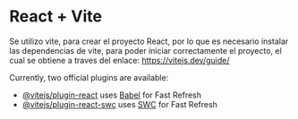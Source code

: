 # React + Vite

Se utilizo vite, para crear el proyecto React, por lo que es necesario instalar las dependencias de vite, para poder iniciar correctamente el proyecto, el cual se obtiene a traves del enlace: https://vitejs.dev/guide/

Currently, two official plugins are available:

- [@vitejs/plugin-react](https://github.com/vitejs/vite-plugin-react/blob/main/packages/plugin-react/README.md) uses [Babel](https://babeljs.io/) for Fast Refresh
- [@vitejs/plugin-react-swc](https://github.com/vitejs/vite-plugin-react-swc) uses [SWC](https://swc.rs/) for Fast Refresh
